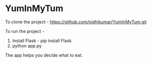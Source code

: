 # YumInMyTum

To clone the project - https://github.com/nidhikumar/YumInMyTum.git

To run the project - 

1. Install Flask - pip install Flask
2. python app.py

The app helps you decide what to eat. 
